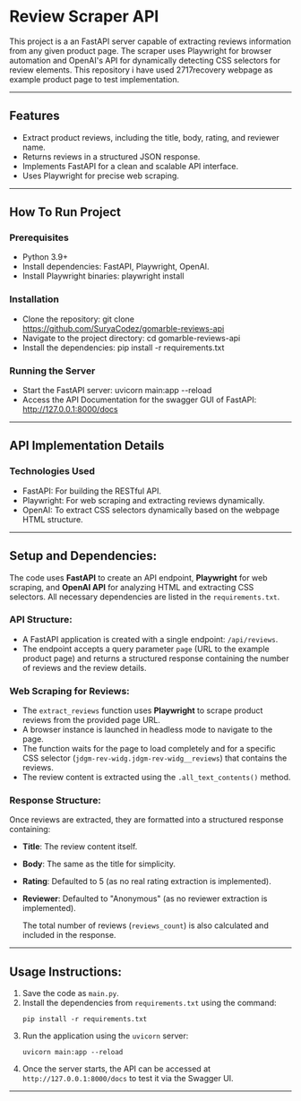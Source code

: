 # **Review Scraper API**

This project is a an FastAPI server capable of extracting reviews information from any given product page. The scraper uses Playwright for browser automation and OpenAI's API for dynamically detecting CSS selectors for review elements.
This repository i have used 2717recovery webpage as example product page to test implementation.

---

## **Features**
- Extract product reviews, including the title, body, rating, and reviewer name.
- Returns reviews in a structured JSON response.
- Implements FastAPI for a clean and scalable API interface.
- Uses Playwright for precise web scraping.

---
## **How To Run Project**
### **Prerequisites**
- Python 3.9+
- Install dependencies: FastAPI, Playwright, OpenAI.
- Install Playwright binaries: playwright install
### **Installation**
- Clone the repository: git clone https://github.com/SuryaCodez/gomarble-reviews-api
- Navigate to the project directory: cd gomarble-reviews-api
- Install the dependencies: pip install -r requirements.txt
### **Running the Server**
- Start the FastAPI server: uvicorn main:app --reload
- Access the API Documentation for the swagger GUI of FastAPI: http://127.0.0.1:8000/docs
---
## **API Implementation Details**
### **Technologies Used**
- FastAPI: For building the RESTful API.
- Playwright: For web scraping and extracting reviews dynamically.
- OpenAI: To extract CSS selectors dynamically based on the webpage HTML structure.
---
## Setup and Dependencies:
The code uses **FastAPI** to create an API endpoint, **Playwright** for web scraping, and **OpenAI API** for analyzing HTML and extracting CSS selectors. All necessary dependencies are listed in the `requirements.txt`.

### API Structure:

- A FastAPI application is created with a single endpoint: `/api/reviews`.
- The endpoint accepts a query parameter `page` (URL to the example product page) and returns a structured response containing the number of reviews and the review details.

### Web Scraping for Reviews:

- The `extract_reviews` function uses **Playwright** to scrape product reviews from the provided page URL.
- A browser instance is launched in headless mode to navigate to the page.
- The function waits for the page to load completely and for a specific CSS selector (`jdgm-rev-widg.jdgm-rev-widg__reviews`) that contains the reviews.
- The review content is extracted using the `.all_text_contents()` method.

### Response Structure:

Once reviews are extracted, they are formatted into a structured response containing:

- **Title**: The review content itself.
- **Body**: The same as the title for simplicity.
- **Rating**: Defaulted to 5 (as no real rating extraction is implemented).
- **Reviewer**: Defaulted to "Anonymous" (as no reviewer extraction is implemented).

  The total number of reviews (`reviews_count`) is also calculated and included in the response.
---

## Usage Instructions:

1. Save the code as `main.py`.
2. Install the dependencies from `requirements.txt` using the command:
   ```
   pip install -r requirements.txt
   ```
3. Run the application using the `uvicorn` server:
   ```
   uvicorn main:app --reload
   ```
4. Once the server starts, the API can be accessed at `http://127.0.0.1:8000/docs` to test it via the Swagger UI.

---

